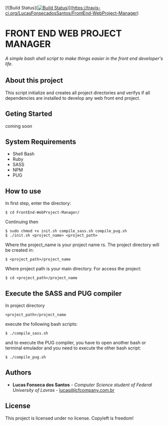 [![Build 
Status]([![Build 
Status](https://travis-ci.org/LucasFonsecadosSantos/FrontEnd-WebProject-Manager.svg?branch=master)](https://travis-ci.org/LucasFonsecadosSantos/FrontEnd-WebProject-Manager))](https://travis-ci.org/LucasFonsecadosSantos/FrontEnd-WebProject-Manager)
# FRONT END WEB PROJECT MANAGER
###### A simple bash shell script to make things easier in the front end developer's life.

## About this project
This script initialize and creates all project directories and verifys if all dependencies are installed to develop any web front end project.  

## Geting Started
coming soon

## System Requirements
- Shell Bash
- Ruby
- SASS
- NPM
- PUG

## How to use
In first step, enter the directory:
```
$ cd FrontEnd-WebProject-Manager/
```
Continuing then

```
$ sudo chmod +x init.sh compile_sass.sh compile_pug.sh
$ ./init.sh <project_name> <project_path>
```

Where the project_name is your project name rs.
The project directory will be created in:

```
$ <project_path>/project_name
```
Where project path is your main directory.
For access the project:

```
$ cd <project_path>/project_name
```

## Execute the SASS and PUG compiler
In project directory

```
<project_path>/project_name
```

execute the following bash scripts:

```
$ ./compile_sass.sh
```

and to execute the PUG compiler, you have to open another bash or terminal emulador and you need to execute the other bash script:

```
$ ./compile_pug.sh
```
## Authors
* **Lucas Fonseca dos Santos** - *Computer Science student of Federal University of Lavras* - lucas@lcfcompany.com.br
## License
This project is licensed under no license. Copyleft is freedom!
